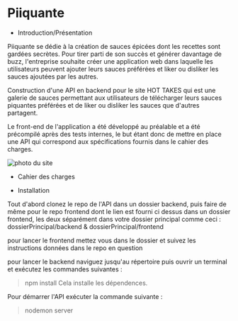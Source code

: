 # Piiquante
- Introduction/Présentation

Piiquante se dédie à la création de sauces épicées dont les recettes sont gardées secrètes. 
Pour tirer parti de son succès et générer davantage de buzz, l'entreprise souhaite créer une application web dans laquelle les utilisateurs peuvent ajouter leurs sauces préférées et liker ou disliker les sauces ajoutées par les autres.


Construction d'une API en backend pour le site HOT TAKES qui est une galerie de sauces permettant aux utilisateurs de télécharger leurs sauces piquantes préférées et de liker ou disliker les sauces que d'autres partagent. 

Le front-end de l'application a été développé au préalable et a été précompilé après des tests internes, le but étant donc de mettre en place une API qui correspond aux spécifications fournis dans le cahier des charges.

<img src="../P6_RAMDANI_MEDHI/backend/images/Screenshot.png" alt="photo du site"/>

- Cahier des charges



- Installation

Tout d'abord clonez le repo de l'API dans un dossier backend, puis faire de même pour le repo frontend dont le lien est fourni ci dessus dans un dossier frontend, les deux séparément dans votre dossier principal comme ceci : dossierPrincipal/backend & dossierPrincipal/frontend

pour lancer le frontend mettez vous dans le dossier et suivez les instructions données dans le repo en question

pour lancer le backend naviguez jusqu'au répertoire puis ouvrir un terminal et exécutez les commandes suivantes :

> npm install
Cela installe les dépendences.

Pour démarrer l'API exécuter la commande suivante :

> nodemon server







